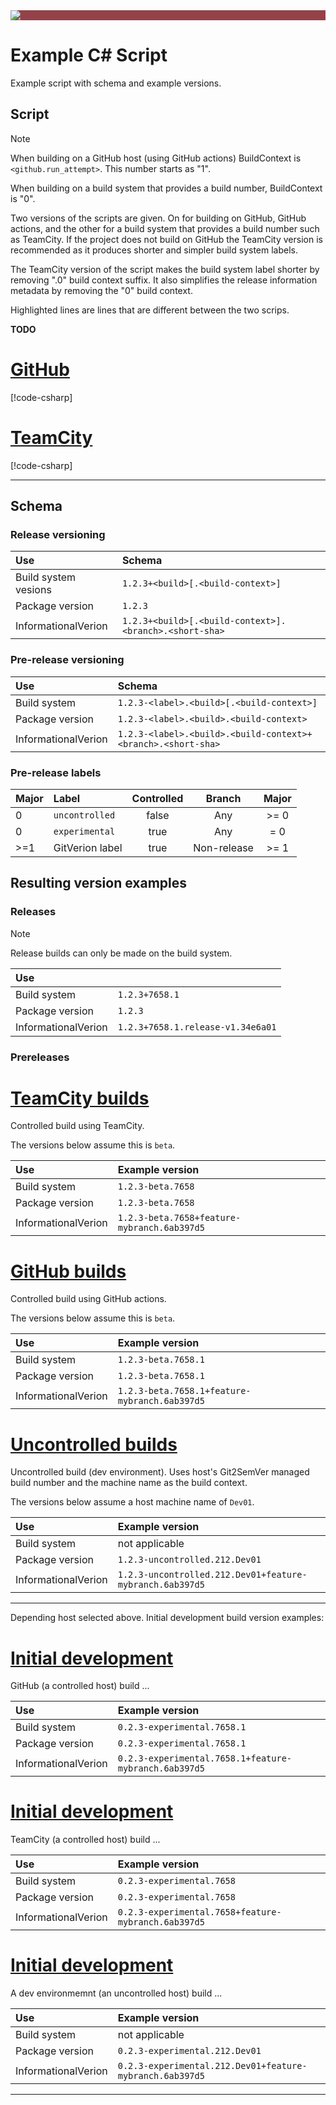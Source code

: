 ﻿---
uid: example-scripts
---

<div style="background-color:#944248;padding:0px;margin-bottom:0.5em">
  <img src="https://noetictools.github.io/Git2SemVer/Images/Git2SemVer_banner_840x70.png"/>
</div>

# Example C# Script

Example script with schema and example versions.

## Script

> [!NOTE]
> When building on a GitHub host (using GitHub actions) BuildContext is `<github.run_attempt>`. This number starts as "1".
> 
> When building on a build system that provides a build number, BuildContext is "0". 

Two versions of the scripts are given.
On for building on GitHub, GitHub actions, and the other for a build system that provides a build number such as TeamCity.
If the project does not build on GitHub the TeamCity version is recommended as it produces shorter and simpler build system labels.

The TeamCity version of the script makes the build system label shorter by removing ".0" build context suffix.
It also simplifies the release information metadata by removing the "0" build context.

Highlighted lines are lines that are different between the two scrips.

**TODO**


# [GitHub](#tab/Github)

[!code-csharp[](GitHubScript.csx?highlight=17,32)]

# [TeamCity](#tab/TeamCity)

[!code-csharp[](TeamCityScript.csx?highlight=17,32)]

---

## Schema

### Release versioning

| Use                  | Schema                                                        |
|:---                  |:---                                                           |
| Build system vesions | `1.2.3+<build>[.<build-context>]`                             |
| Package version      | `1.2.3`                                                       |
| InformationalVerion  | `1.2.3+<build>[.<build-context>].<branch>.<short-sha>`        |

### Pre-release versioning

| Use                  | Schema                                                        |
|:---                  |:---                                                           |
| Build system         | `1.2.3-<label>.<build>[.<build-context>]`                     |
| Package version      | `1.2.3-<label>.<build>.<build-context>`                       |
| InformationalVerion  | `1.2.3-<label>.<build>.<build-context>+<branch>.<short-sha>`  |

### Pre-release labels

| Major | Label             | Controlled   | Branch  | Major  |
| :--   |:--                |:--:          |:-:               |:-:     |
| 0     | ``uncontrolled``  | false        | Any              | >= 0   |
| 0     | ``experimental``  | true         | Any              | = 0    |
| >=1   | GitVerion label   | true         | Non-release      | >= 1   |


## Resulting version examples

### Releases

> [!NOTE]
> Release builds can only be made on the build system.

| Use                  |                                    |
|:---                  |:---                                |
| Build system         | `1.2.3+7658.1`                     |
| Package version      | `1.2.3`                            |
| InformationalVerion  | `1.2.3+7658.1.release-v1.34e6a01`  |

### Prereleases

# [TeamCity builds](#tab/controlled-build-teamcity)

Controlled build using TeamCity.

The versions below assume this is `beta`.

| Use                  | Example version                                          |
|:---                  |:---                                                      |
| Build system         | `1.2.3-beta.7658`                                        |
| Package version      | `1.2.3-beta.7658`                                        |
| InformationalVerion  | `1.2.3-beta.7658+feature-mybranch.6ab397d5`              |

# [GitHub builds](#tab/controlled-build-github)

Controlled build using GitHub actions.

The versions below assume this is `beta`.

| Use                  | Example version                                           |
|:---                  |:---                                                       |
| Build system         | `1.2.3-beta.7658.1`                                       |
| Package version      | `1.2.3-beta.7658.1`                                       |
| InformationalVerion  | `1.2.3-beta.7658.1+feature-mybranch.6ab397d5`             |

# [Uncontrolled builds](#tab/uncontrolled-build)

Uncontrolled build (dev environment). Uses host's Git2SemVer managed build number and the machine name as the build context.

The versions below assume a host machine name of `Dev01`.

| Use                  | Example version                                           |
|:---                  |:---                                                       |
| Build system         | not applicable                                            |
| Package version      | `1.2.3-uncontrolled.212.Dev01`                            |
| InformationalVerion  | `1.2.3-uncontrolled.212.Dev01+feature-mybranch.6ab397d5`  |

---

Depending host selected above. Initial development build version examples:

# [Initial development](#tab/initial-dev/controlled-build-github)

GitHub (a controlled host) build ...

| Use                  | Example version                                           |
|:---                  |:---                                                       |
| Build system         | `0.2.3-experimental.7658.1`                               |
| Package version      | `0.2.3-experimental.7658.1`                               |
| InformationalVerion  | `0.2.3-experimental.7658.1+feature-mybranch.6ab397d5`     |

# [Initial development](#tab/initial-dev/controlled-build-teamcity)

TeamCity (a controlled host) build ...

| Use                  | Example version                                           |
|:---                  |:---                                                       |
| Build system         | `0.2.3-experimental.7658`                                 |
| Package version      | `0.2.3-experimental.7658`                                 |
| InformationalVerion  | `0.2.3-experimental.7658+feature-mybranch.6ab397d5`       |

# [Initial development](#tab/initial-dev/uncontrolled-build)

A dev environmemnt (an uncontrolled host) build ...

| Use                  | Example version                                           |
|:---                  |:---                                                       |
| Build system         | not applicable                                            |
| Package version      | `0.2.3-experimental.212.Dev01`                            |
| InformationalVerion  | `0.2.3-experimental.212.Dev01+feature-mybranch.6ab397d5`  |

---
